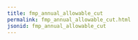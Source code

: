 ```yaml
---
title: fmp_annual_allowable_cut
permalink: fmp_annual_allowable_cut.html
jsonid: fmp_annual_allowable_cut
---
```

